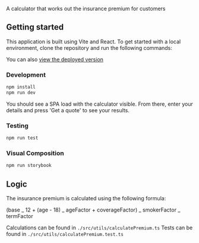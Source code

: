 A calculator that works out the insurance premium for customers

## Getting started

This application is built using Vite and React. To get started with a local environment, clone the repository and run the following commands:

You can also [view the deployed version](https://quote-calc-phi.vercel.app/)

### Development

```bash
npm install
npm run dev
```

You should see a SPA load with the calculator visible. From there, enter your details and press 'Get a quote' to see your results.

### Testing

```bash
npm run test
```

### Visual Composition

```bash
npm run storybook
```

## Logic

The insurance premium is calculated using the following formula:

(base _ 12 + (age - 18) _ ageFactor + coverageFactor) _ smokerFactor _ termFactor

Calculations can be found in `./src/utils/calculatePremium.ts`
Tests can be found in `./src/utils/calculatePremium.test.ts`
